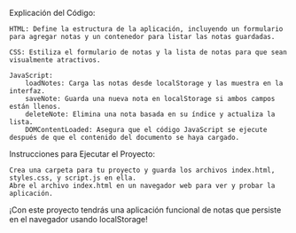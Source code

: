 Explicación del Código:

    HTML: Define la estructura de la aplicación, incluyendo un formulario para agregar notas y un contenedor para listar las notas guardadas.

    CSS: Estiliza el formulario de notas y la lista de notas para que sean visualmente atractivos.

    JavaScript:
        loadNotes: Carga las notas desde localStorage y las muestra en la interfaz.
        saveNote: Guarda una nueva nota en localStorage si ambos campos están llenos.
        deleteNote: Elimina una nota basada en su índice y actualiza la lista.
        DOMContentLoaded: Asegura que el código JavaScript se ejecute después de que el contenido del documento se haya cargado.

Instrucciones para Ejecutar el Proyecto:

    Crea una carpeta para tu proyecto y guarda los archivos index.html, styles.css, y script.js en ella.
    Abre el archivo index.html en un navegador web para ver y probar la aplicación.

¡Con este proyecto tendrás una aplicación funcional de notas que persiste en el navegador usando localStorage!
